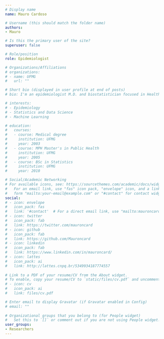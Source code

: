 ```yaml
---
# Display name
name: Mauro Cardoso

# Username (this should match the folder name)
authors:
- Mauro

# Is this the primary user of the site?
superuser: false

# Role/position
role: Epidemiologist

# Organizations/Affiliations
# organizations:
# - name: UFMG
#   url: ""

# Short bio (displayed in user profile at end of posts)
# bio: I'm an epidemiologist M.D. and biostatistician focused in Health data analysis and Healthcare

# interests:
# - Epidemiology
# - Statistics and Data Science
# - Machine Learning

# education:
#   courses:
#   - course: Medical degree
#     institution: UFMG
#     year: 2003
#   - course: MPH Master's in Public Health
#     institution: UFMG
#     year: 2005
#   - course: BSc in Statistics
#     institution: UFMG
#     year: 2010

# Social/Academic Networking
# For available icons, see: https://sourcethemes.com/academic/docs/widgets/#icons
#   For an email link, use "fas" icon pack, "envelope" icon, and a link in the
#   form "mailto:your-email@example.com" or "#contact" for contact widget.
social:
# - icon: envelope
#   icon_pack: fas
#   link: '#contact'  # For a direct email link, use "mailto:mauroncard@gmail.com".
# - icon: twitter
#   icon_pack: fab
#   link: https://twitter.com/mauroncard
# - icon: github
#   icon_pack: fab
#   link: https://github.com/Mauroncard
# - icon: linkedin
#   icon_pack: fab
#   link: https://www.linkedin.com/in/mauroncard/
# - icon: lattes
#   icon_pack: ai
#   link: http://lattes.cnpq.br/5349934187774557
   
# Link to a PDF of your resume/CV from the About widget.
# To enable, copy your resume/CV to `static/files/cv.pdf` and uncomment the lines below.  
# - icon: cv
#   icon_pack: ai
#   link: files/cv.pdf

# Enter email to display Gravatar (if Gravatar enabled in Config)
# email: ""
  
# Organizational groups that you belong to (for People widget)
#   Set this to `[]` or comment out if you are not using People widget.  
user_groups:
- Researchers
---
```

